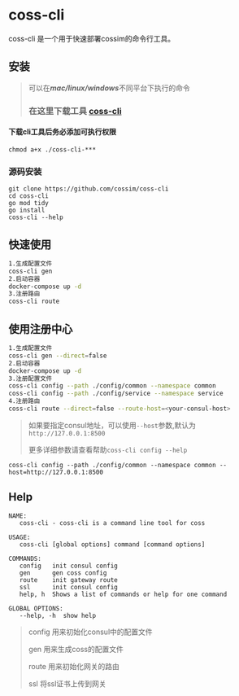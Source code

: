 # coss-cli

coss-cli 是一个用于快速部署cossim的命令行工具。

## 安装

>可以在***mac/linux/windows***不同平台下执行的命令
> 
> ### 在这里下载工具 [coss-cli](https://github.com/cossim/coss-cli/releases)
#### 下载cli工具后务必添加可执行权限
```
chmod a+x ./coss-cli-***
```
### 源码安装
```
git clone https://github.com/cossim/coss-cli
cd coss-cli
go mod tidy
go install
coss-cli --help
```

## 快速使用
```bash
1.生成配置文件
coss-cli gen
2.启动容器
docker-compose up -d
3.注册路由
coss-cli route
```

## 使用注册中心
```bash
1.生成配置文件
coss-cli gen --direct=false
2.启动容器
docker-compose up -d
3.注册配置文件
coss-cli config --path ./config/common --namespace common
coss-cli config --path ./config/service --namespace service
4.注册路由
coss-cli route --direct=false --route-host=<your-consul-host>
```
>如果要指定consul地址，可以使用`--host`参数,默认为`http://127.0.0.1:8500`
> 
> 更多详细参数请查看帮助`coss-cli config --help`
```
coss-cli config --path ./config/common --namespace common --host=http://127.0.0.1:8500
```

## Help
```
NAME:
   coss-cli - coss-cli is a command line tool for coss

USAGE:
   coss-cli [global options] command [command options] 

COMMANDS:
   config   init consul config 
   gen      gen coss config 
   route    init gateway route 
   ssl      init consul config 
   help, h  Shows a list of commands or help for one command

GLOBAL OPTIONS:
   --help, -h  show help

```
> config 用来初始化consul中的配置文件
> 
> gen 用来生成coss的配置文件
> 
> route 用来初始化网关的路由
> 
> ssl 将ssl证书上传到网关
